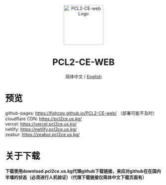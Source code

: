 <div align="center">

<img src="https://img.picui.cn/free/2025/03/09/67cc7237e54bb.png" width="128" height="128" alt="PCL2-CE-web Logo">

# PCL2-CE-WEB<br>
简体中文 / [English](./README_EN.md)

</div>

# 预览
github-pages: https://fishcpy.github.io/PCL2-CE-web/ （部署可能不及时）<br>
cloudflare CDN: https://pcl2ce.us.kg/<br>
vercel: https://vercel.pcl2ce.us.kg/<br>
netlify: https://netlify.pcl2ce.us.kg/<br>
zeabur: https://zeabur.pcl2ce.us.kg/<br>

# 关于下载

#### 下载使用download.pcl2ce.us.kg代理github下载链接，来应对github在在国内半墙的状态（必须进行人机验证）（代理下载链接仅简体中文下载页面有）